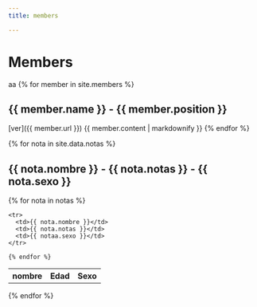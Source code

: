 ```yaml
---
title: members

---
```


# Members

aa
{% for member in site.members %}
  ## {{ member.name }} - {{ member.position }}
  [ver]({{ member.url }}) 
  {{ member.content | markdownify }}
{% endfor %}


{% for nota in site.data.notas %}
  ## {{ nota.nombre }} - {{ nota.notas }} - {{ nota.sexo }}
  <table>
    <tr>
      <th>nombre</th>
      <th>Edad</th>
      <th>Sexo</th>
    </tr>
    {% for nota in notas %}
  
    <tr>
      <td>{{ nota.nombre }}</td>
      <td>{{ nota.notas }}</td>
      <td>{{ notaa.sexo }}</td>
    </tr>
  
    {% endfor %}
  </table>
{% endfor %}

